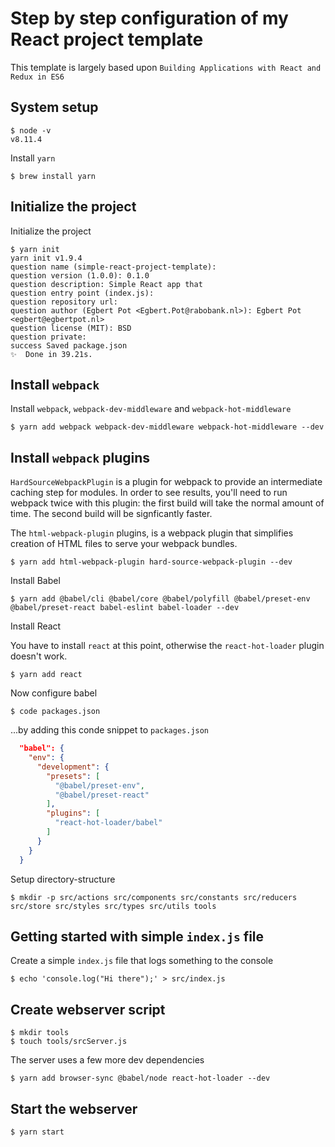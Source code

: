 # Step by step configuration of my React project template

This template is largely based upon `Building Applications with React and Redux in ES6`

## System setup 

```
$ node -v
v8.11.4
```

Install `yarn`
```
$ brew install yarn
```

## Initialize the project

Initialize the project
```
$ yarn init
yarn init v1.9.4
question name (simple-react-project-template):
question version (1.0.0): 0.1.0
question description: Simple React app that
question entry point (index.js):
question repository url:
question author (Egbert Pot <Egbert.Pot@rabobank.nl>): Egbert Pot <egbert@egbertpot.nl>
question license (MIT): BSD
question private:
success Saved package.json
✨  Done in 39.21s.
```

## Install `webpack`

Install `webpack`, `webpack-dev-middleware` and `webpack-hot-middleware`
```
$ yarn add webpack webpack-dev-middleware webpack-hot-middleware --dev
```

## Install `webpack` plugins

`HardSourceWebpackPlugin` is a plugin for webpack to provide an intermediate caching step for modules. In order to see results, you'll need to run webpack twice with this plugin: the first build will take the normal amount of time. The second build will be signficantly faster.

The `html-webpack-plugin` plugins, is a webpack plugin that simplifies creation of HTML files to serve your webpack bundles. 

```
$ yarn add html-webpack-plugin hard-source-webpack-plugin --dev
```

Install Babel
```
$ yarn add @babel/cli @babel/core @babel/polyfill @babel/preset-env @babel/preset-react babel-eslint babel-loader --dev
```

Install React

You have to install `react` at this point, otherwise the `react-hot-loader` plugin doesn't work. 
```
$ yarn add react
```

Now configure babel
```
$ code packages.json
```
...by adding this conde snippet to `packages.json`
```json
  "babel": {
    "env": {
      "development": {
        "presets": [
          "@babel/preset-env",
          "@babel/preset-react"
        ],
        "plugins": [
          "react-hot-loader/babel"
        ]
      }
    }
  }
```

Setup directory-structure
```
$ mkdir -p src/actions src/components src/constants src/reducers src/store src/styles src/types src/utils tools
```

## Getting started with simple `index.js` file

Create a simple `index.js` file that logs something to the console
```
$ echo 'console.log("Hi there");' > src/index.js
```

## Create webserver script

```
$ mkdir tools
$ touch tools/srcServer.js
```

The server uses a few more dev dependencies
```
$ yarn add browser-sync @babel/node react-hot-loader --dev
```

## Start the webserver

```
$ yarn start
```

